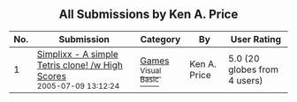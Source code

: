 ﻿<div align="center">

## All Submissions by Ken A\. Price

</div>

No.  | Submission | Category | By   | User Rating
---- | ---------- | -------- | ---- | -----------
1 | [Simplixx \- A simple Tetris clone\! /w High Scores<br /><sup>2005-07-09 13:12:24</sup>](https://github.com/Planet-Source-Code/ken-a-price-simplixx-a-simple-tetris-clone-w-high-scores__1-61614) | [Games<br /><sup>Visual Basic</sup>](../ByCategory/games__1-38.md) | Ken A\. Price | 5.0 (20 globes from 4 users)
